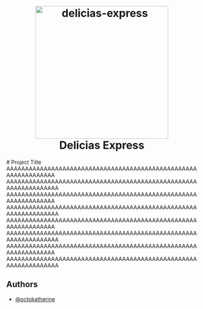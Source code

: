 <h1 align="center">
  <br>
  <img src="https://ibb.co/6nHJybg" alt="delicias-express" width="350" />
  <br>
    Delicias Express
  <br>
</h1>
# Project Title
AAAAAAAAAAAAAAAAAAAAAAAAAAAAAAAAAAAAAAAAAAAAAAAAAAAAAAAAAAAAAAAA
AAAAAAAAAAAAAAAAAAAAAAAAAAAAAAAAAAAAAAAAAAAAAAAAAAAAAAAAAAAAAAAAA
AAAAAAAAAAAAAAAAAAAAAAAAAAAAAAAAAAAAAAAAAAAAAAAAAAAAAAAAAAAAAAAA
AAAAAAAAAAAAAAAAAAAAAAAAAAAAAAAAAAAAAAAAAAAAAAAAAAAAAAAAAAAAAAAAA
AAAAAAAAAAAAAAAAAAAAAAAAAAAAAAAAAAAAAAAAAAAAAAAAAAAAAAAAAAAAAAAA
AAAAAAAAAAAAAAAAAAAAAAAAAAAAAAAAAAAAAAAAAAAAAAAAAAAAAAAAAAAAAAAAA
AAAAAAAAAAAAAAAAAAAAAAAAAAAAAAAAAAAAAAAAAAAAAAAAAAAAAAAAAAAAAAAA
AAAAAAAAAAAAAAAAAAAAAAAAAAAAAAAAAAAAAAAAAAAAAAAAAAAAAAAAAAAAAAAAA


## Authors

- [@octokatherine](https://www.github.com/octokatherine)

